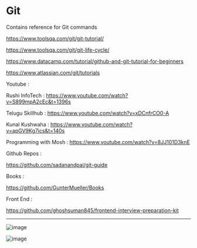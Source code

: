 # Git

Contains reference for Git commands



https://www.toolsqa.com/git/git-tutorial/

https://www.toolsqa.com/git/git-life-cycle/


https://www.datacamp.com/tutorial/github-and-git-tutorial-for-beginners

https://www.atlassian.com/git/tutorials

Youtube :

Rushi InfoTech :  https://www.youtube.com/watch?v=S899mpA2cEc&t=1396s

Telugu Skillhub :  https://www.youtube.com/watch?v=xDCnfrCO0-A

Kunal Kushwaha :  https://www.youtube.com/watch?v=apGV9Kg7ics&t=140s

Programming with Mosh :  https://www.youtube.com/watch?v=8JJ101D3knE

Github Repos :

https://github.com/sadanandpai/git-guide

Books :

https://github.com/GunterMueller/Books

Front End :

https://github.com/ghoshsuman845/frontend-interview-preparation-kit


**********************

![image](https://github.com/user-attachments/assets/90adb0d1-67e3-4ab5-b864-ca9a143d26e9)

![image](https://github.com/user-attachments/assets/c0d39425-5c4b-49a0-a5b7-9c2211d0b903)






